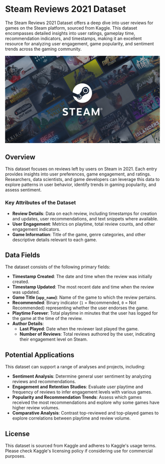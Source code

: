 # Steam Reviews 2021 Dataset

The Steam Reviews 2021 Dataset offers a deep dive into user reviews for games on the Steam platform, sourced from Kaggle. This dataset encompasses detailed insights into user ratings, gameplay time, recommendation indicators, and timestamps, making it an excellent resource for analyzing user engagement, game popularity, and sentiment trends across the gaming community.

![Top 10 Games by Sales](images/steam.png)

## Overview

This dataset focuses on reviews left by users on Steam in 2021. Each entry provides insights into user preferences, game engagement, and ratings. Researchers, data scientists, and game developers can leverage this data to explore patterns in user behavior, identify trends in gaming popularity, and assess sentiment.

### Key Attributes of the Dataset

- **Review Details**: Data on each review, including timestamps for creation and updates, user recommendations, and text snippets where available.
- **User Engagement**: Metrics on playtime, total review counts, and other engagement indicators.
- **Game Information**: Title of the game, genre categories, and other descriptive details relevant to each game.

## Data Fields

The dataset consists of the following primary fields:

- **Timestamp Created**: The date and time when the review was initially created.
- **Timestamp Updated**: The most recent date and time when the review was updated.
- **Game Title (`app_name`)**: Name of the game to which the review pertains.
- **Recommended**: Binary indicator (`1` = Recommended, `0` = Not Recommended) representing whether the user endorses the game.
- **Playtime Forever**: Total playtime in minutes that the user has logged for the game at the time of the review.
- **Author Details**:
  - **Last Played**: Date when the reviewer last played the game.
  - **Number of Reviews**: Total reviews authored by the user, indicating their engagement level on Steam.

## Potential Applications

This dataset can support a range of analyses and projects, including:

- **Sentiment Analysis**: Determine general user sentiment by analyzing reviews and recommendations.
- **Engagement and Retention Studies**: Evaluate user playtime and frequency of reviews to infer engagement levels with various games.
- **Popularity and Recommendation Trends**: Assess which games received the most recommendations and explore why some games have higher review volumes.
- **Comparative Analysis**: Contrast top-reviewed and top-played games to explore correlations between playtime and review volume.

## License

This dataset is sourced from Kaggle and adheres to Kaggle's usage terms. Please check Kaggle's licensing policy if considering use for commercial purposes.



